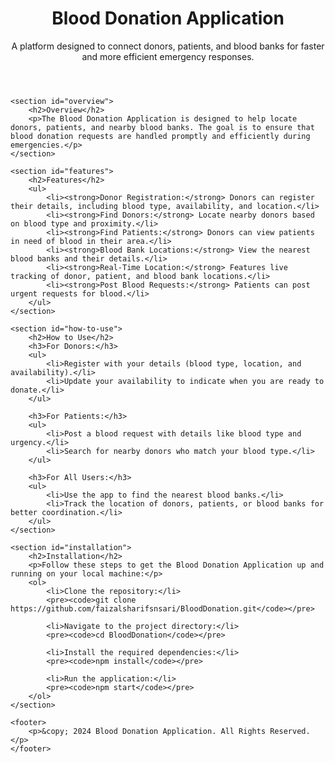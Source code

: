 <!DOCTYPE html>
<html lang="en">
<head>
    <meta charset="UTF-8">
    <meta name="viewport" content="width=device-width, initial-scale=1.0">
    <title>Blood Donation Application - README</title>
    <link rel="stylesheet" href="styles.css">
</head>
<body>
    <header>
        <h1>Blood Donation Application</h1>
        <p>A platform designed to connect donors, patients, and blood banks for faster and more efficient emergency responses.</p>
    </header>

    <section id="overview">
        <h2>Overview</h2>
        <p>The Blood Donation Application is designed to help locate donors, patients, and nearby blood banks. The goal is to ensure that blood donation requests are handled promptly and efficiently during emergencies.</p>
    </section>

    <section id="features">
        <h2>Features</h2>
        <ul>
            <li><strong>Donor Registration:</strong> Donors can register their details, including blood type, availability, and location.</li>
            <li><strong>Find Donors:</strong> Locate nearby donors based on blood type and proximity.</li>
            <li><strong>Find Patients:</strong> Donors can view patients in need of blood in their area.</li>
            <li><strong>Blood Bank Locations:</strong> View the nearest blood banks and their details.</li>
            <li><strong>Real-Time Location:</strong> Features live tracking of donor, patient, and blood bank locations.</li>
            <li><strong>Post Blood Requests:</strong> Patients can post urgent requests for blood.</li>
        </ul>
    </section>

    <section id="how-to-use">
        <h2>How to Use</h2>
        <h3>For Donors:</h3>
        <ul>
            <li>Register with your details (blood type, location, and availability).</li>
            <li>Update your availability to indicate when you are ready to donate.</li>
        </ul>

        <h3>For Patients:</h3>
        <ul>
            <li>Post a blood request with details like blood type and urgency.</li>
            <li>Search for nearby donors who match your blood type.</li>
        </ul>

        <h3>For All Users:</h3>
        <ul>
            <li>Use the app to find the nearest blood banks.</li>
            <li>Track the location of donors, patients, or blood banks for better coordination.</li>
        </ul>
    </section>

    <section id="installation">
        <h2>Installation</h2>
        <p>Follow these steps to get the Blood Donation Application up and running on your local machine:</p>
        <ol>
            <li>Clone the repository:</li>
            <pre><code>git clone https://github.com/faizalsharifsnsari/BloodDonation.git</code></pre>

            <li>Navigate to the project directory:</li>
            <pre><code>cd BloodDonation</code></pre>

            <li>Install the required dependencies:</li>
            <pre><code>npm install</code></pre>

            <li>Run the application:</li>
            <pre><code>npm start</code></pre>
        </ol>
    </section>

    <footer>
        <p>&copy; 2024 Blood Donation Application. All Rights Reserved.</p>
    </footer>
</body>
</html>

